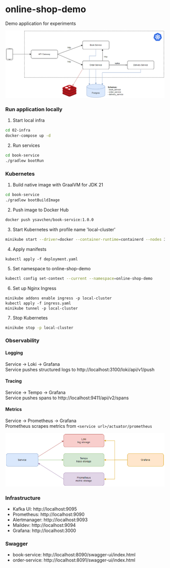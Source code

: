 # online-shop-demo

Demo application for experiments

![application-schema](./01-schema/application.png)

### Run application locally
1. Start local infra
```bash
cd 02-infra
docker-compose up -d
```
2. Run services
```bash
cd book-service
./gradlew bootRun
```

### Kubernetes
1. Build native image with GraalVM for JDK 21
```bash
cd book-service
./gradlew bootBuildImage
```
2. Push image to Docker Hub
```bash
docker push ysavchen/book-service:1.0.0
```
3. Start Kubernetes with profile name 'local-cluster'
```bash
minikube start --driver=docker --container-runtime=containerd --nodes 3 -p local-cluster
```
4. Apply manifests
```
kubectl apply -f deployment.yaml
```
5. Set namespace to online-shop-demo
```bash
kubectl config set-context --current --namespace=online-shop-demo
```
6. Set up Nginx Ingress
```
minikube addons enable ingress -p local-cluster
kubectl apply -f ingress.yaml
minikube tunnel -p local-cluster
```
7. Stop Kubernetes
```bash
minikube stop -p local-cluster
```

### Observability

#### Logging
Service -> Loki -> Grafana<br/>
Service pushes structured logs to http://localhost:3100/loki/api/v1/push

#### Tracing
Service -> Tempo -> Grafana<br/>
Service pushes spans to http://localhost:9411/api/v2/spans

#### Metrics
Service -> Prometheus -> Grafana<br/>
Prometheus scrapes metrics from `<service url>/actuator/prometheus`

![observability-schema](./01-schema/observability.png)

### Infrastructure
- Kafka UI: http://localhost:9095
- Prometheus: http://localhost:9090
- Alertmanager: http://localhost:9093
- Maildev: http://localhost:9094
- Grafana: http://localhost:3000

### Swagger
- book-service: http://localhost:8090/swagger-ui/index.html
- order-service: http://localhost:8091/swagger-ui/index.html